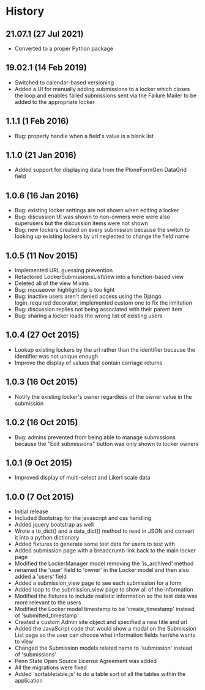 # History

## 21.07.1 (27 Jul 2021)

* Converted to a proper Python package


## 19.02.1 (14 Feb 2019)

* Switched to calendar-based versioning
* Added a UI for manually adding submissions to a locker which closes the
  loop and enables failed submissions sent via the Failure Mailer to be
  added to the appropriate locker


## 1.1.1 (1 Feb 2016)

* Bug: properly handle when a field's value is a blank list


## 1.1.0 (21 Jan 2016)

* Added support for displaying data from the PloneFormGen DataGrid field


## 1.0.6 (16 Jan 2016)

* Bug: existing locker settings are not shown when editing a locker
* Bug: discussion UI was shown to non-owners were were also superusers but
  the discussion items were not shown
* Bug: new lockers created on every submission because the switch to looking
  up existing lockers by url neglected to change the field name


## 1.0.5 (11 Nov 2015)

* Implemented URL guessing prevention
* Refactored LockerSubmissionsListView into a function-based view
* Deleted all of the view Mixins
* Bug: mouseover highlighting is too light
* Bug: inactive users aren't denied access using the Django login_required
  decorator; implemented custom one to fix the limitation
* Bug: discussion replies not being associated with their parent item
* Bug: sharing a locker loads the wrong list of existing users


## 1.0.4 (27 Oct 2015)

* Lookup existing lockers by the url rather than the identifier because the
  identifier was not unique enough
* Improve the display of values that contain carriage returns


## 1.0.3 (16 Oct 2015)

* Notify the existing locker's owner regardless of the owner value in the
  submission


## 1.0.2 (16 Oct 2015)

* Bug: admins prevented from being able to manage submissions because the
  "Edit submissions" button was only shown to locker owners


## 1.0.1 (9 Oct 2015)

* Improved display of multi-select and Likert scale data


## 1.0.0 (7 Oct 2015)

* Initial release
* Included Bootstrap for the javascript and css handling
* Added jquery bootstrap as well
* Wrote a to_dict() and a data_dict() method to read in JSON and convert it
  into a python dictionary
* Added fixtures to generate some test data for users to test with
* Added submission page with a breadcrumb link back to the main locker page
* Modified the LockerManager model removing the 'is_archived' method
* renamed the 'user' field to 'owner' in the Locker model and then also
  added a 'users' field
* Added a submission_view page to see each submission for a form
* Added loop to the submission_view page to show all of the information
* Modified the fixtures to include realistic information so the test data
  was more relevant to the users
* Modified the Locker model timestamp to be 'create_timestamp' instead
  of 'submitted_timestamp'
* Created a custom Admin site object and specified a new title and url
* Added the JavaScript code that would show a modal on the Submission List
  page so the user can choose what information fields her/she wants to view
* Changed the Submission models related name to 'submission' instead
  of 'submissions'
* Penn State Open Source License Agreement was added
* All the migrations were fixed
* Added 'sortabletable.js' to do a table sort of all the tables within
  the application
